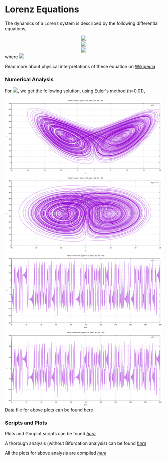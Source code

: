  
# Lorenz Equations

The dynamics of a Lorenz system is described by the following differential equations, 

<!-- $$
\dot{x} \ = \ \sigma (y - x) 
$$ --> 

<div align="center"><img src="https://render.githubusercontent.com/render/math?math=%5Cdot%7Bx%7D%20%5C%20%3D%20%5C%20%5Csigma%20(y%20-%20x)%20%0D"></div>
	
<!-- $$
\dot{y} \ = \ x(\rho - z) - y 
$$ --> 

<div align="center"><img src="https://render.githubusercontent.com/render/math?math=%5Cdot%7By%7D%20%5C%20%3D%20%5C%20x(%5Crho%20-%20z)%20-%20y%20%0D"></div>
	
<!-- $$
\dot{z} \ = \ xy - \beta z
$$ --> 

<div align="center"><img src="https://render.githubusercontent.com/render/math?math=%5Cdot%7Bz%7D%20%5C%20%3D%20%5C%20xy%20-%20%5Cbeta%20z%0D"></div>
	where <!-- $\sigma, \rho, \beta \ \epsilon \ \mathbb{R}$ --> <img src="https://render.githubusercontent.com/render/math?math=%5Csigma%2C%20%5Crho%2C%20%5Cbeta%20%5C%20%5Cepsilon%20%5C%20%5Cmathbb%7BR%7D">


Read more about physical interpretations of these equation on [Wikipedia](https://en.wikipedia.org/wiki/Lorenz_system)



### Numerical Analysis
For <!-- $\sigma = 10, \rho = 28, \beta = 8/3$ --> <img src="https://render.githubusercontent.com/render/math?math=%5Csigma%20%3D%2010%2C%20%5Crho%20%3D%2028%2C%20%5Cbeta%20%3D%208%2F3">, we get the following solution, using Euler's method (h=0.01),

![Plot of z vs x](LEa.png)
![Plot of z vs y](LEb.png)
![Plot of x vs t](LEc.png)
![Plot of y vs t](LEd.png)
Data file for above plots can be found [here]()

### Scripts and Plots
Plots and Gnuplot scripts can be found [*here*](/LSA/plots)

A thorough analysis (without Bifurcation analysis) can be found [*here*](Lorenz_analysis.pdf)

All the plots for above analysis are compiled [*here*](Lorenz_plots.pdf)


